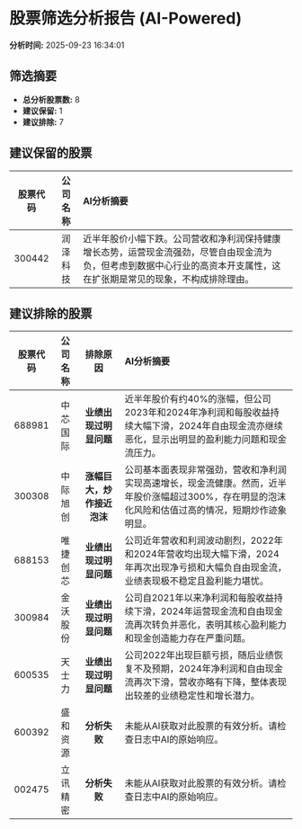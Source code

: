 # 股票筛选分析报告 (AI-Powered)

**分析时间:** 2025-09-23 16:34:01

## 筛选摘要

- **总分析股票数:** 8
- **建议保留:** 1
- **建议排除:** 7

## 建议保留的股票

| 股票代码 | 公司名称 | AI分析摘要 |
|:---:|:---:|:---|
| 300442 | 润泽科技 | 近半年股价小幅下跌。公司营收和净利润保持健康增长态势，运营现金流强劲，尽管自由现金流为负，但考虑到数据中心行业的高资本开支属性，这在扩张期是常见的现象，不构成排除理由。 |

## 建议排除的股票

| 股票代码 | 公司名称 | 排除原因 | AI分析摘要 |
|:---:|:---:|:---:|:---|
| 688981 | 中芯国际 | **业绩出现过明显问题** | 近半年股价有约40%的涨幅，但公司2023年和2024年净利润和每股收益持续大幅下滑，2024年自由现金流亦继续恶化，显示出明显的盈利能力问题和现金流压力。 |
| 300308 | 中际旭创 | **涨幅巨大，炒作接近泡沫** | 公司基本面表现非常强劲，营收和净利润实现高速增长，现金流健康。然而，近半年股价涨幅超过300%，存在明显的泡沫化风险和估值过高的情况，短期炒作迹象明显。 |
| 688153 | 唯捷创芯 | **业绩出现过明显问题** | 公司近年营收和利润波动剧烈，2022年和2024年营收均出现大幅下滑，2024年再次出现净亏损和大幅负自由现金流，业绩表现极不稳定且盈利能力堪忧。 |
| 300984 | 金沃股份 | **业绩出现过明显问题** | 公司自2021年以来净利润和每股收益持续下滑，2024年运营现金流和自由现金流再次转负并恶化，表明其核心盈利能力和现金创造能力存在严重问题。 |
| 600535 | 天士力 | **业绩出现过明显问题** | 公司2022年出现巨额亏损，随后业绩恢复不及预期，2024年净利润和自由现金流再次下滑，营收亦略有下降，整体表现出较差的业绩稳定性和增长潜力。 |
| 600392 | 盛和资源 | **分析失败** | 未能从AI获取对此股票的有效分析。请检查日志中AI的原始响应。 |
| 002475 | 立讯精密 | **分析失败** | 未能从AI获取对此股票的有效分析。请检查日志中AI的原始响应。 |
